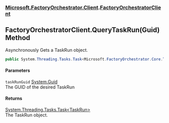 ### [Microsoft.FactoryOrchestrator.Client](Microsoft_FactoryOrchestrator_Client.md 'Microsoft.FactoryOrchestrator.Client').[FactoryOrchestratorClient](FactoryOrchestratorClient.md 'Microsoft.FactoryOrchestrator.Client.FactoryOrchestratorClient')
## FactoryOrchestratorClient.QueryTaskRun(Guid) Method
Asynchronously Gets a TaskRun object.  
```csharp
public System.Threading.Tasks.Task<Microsoft.FactoryOrchestrator.Core.TaskRun> QueryTaskRun(System.Guid taskRunGuid);
```
#### Parameters
<a name='Microsoft_FactoryOrchestrator_Client_FactoryOrchestratorClient_QueryTaskRun(System_Guid)_taskRunGuid'></a>
`taskRunGuid` [System.Guid](https://docs.microsoft.com/en-us/dotnet/api/System.Guid 'System.Guid')  
The GUID of the desired TaskRun
  
#### Returns
[System.Threading.Tasks.Task&lt;](https://docs.microsoft.com/en-us/dotnet/api/System.Threading.Tasks.Task-1 'System.Threading.Tasks.Task')[TaskRun](./../CoreLibrary/TaskRun.md 'Microsoft.FactoryOrchestrator.Core.TaskRun')[&gt;](https://docs.microsoft.com/en-us/dotnet/api/System.Threading.Tasks.Task-1 'System.Threading.Tasks.Task')  
The TaskRun object.
